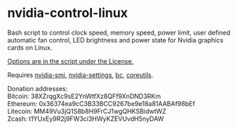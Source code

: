 # nvidia-control-linux
Bash script to control clock speed, memory speed, power limit, user defined automatic fan control, LED brightness and power state for Nvidia graphics cards on Linux.

[Options are in the script under the License.](https://github.com/kevinlekiller/nvidia-control-linux/blob/master/nvidia-control.sh#L22)

Requires [nvidia-smi](https://developer.nvidia.com/nvidia-system-management-interface), [nvidia-settings](https://github.com/NVIDIA/nvidia-settings), [bc](https://www.gnu.org/software/bc/), [coreutils](https://www.gnu.org/software/coreutils/coreutils.html).

Donation addresses:  
Bitcoin: 38XZrqgXc9sE2YnWtfXz8QFf9XnDND3RKm  
Ethereum: 0x36374ea9cC3B33BCC9267be9e18a81AABAf98bEf  
Litecoin: MM49Vu3jQ1S8b8H9FrCJ1wgQHKSBidwtWZ  
Zcash: t1YUxEy9R2j9FW3ci3HWyKZEVUvdH5nyDAW
